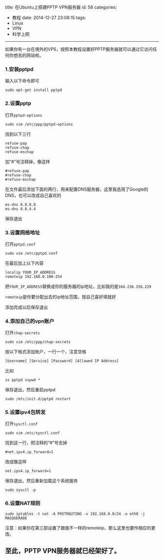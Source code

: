 title: 在Ubuntu上搭建PPTP VPN服务器
id: 58
categories:
  - 教程
date: 2014-12-27 23:08:15
tags: 
 - Linux
 - VPN
 - 科学上网
---

如果你有一台在境外的VPS，按照本教程设置好PPTP服务器就可以通过它访问任何你想去的网站啦。

<!--more-->

### 1.安装pptpd
输入以下命令即可

    sudo apt-get install pptpd

### 2.设置pptp
打开`pptpd-options`

    sudo vim /etc/ppp/pptpd-options

找到以下三行

    refuse-pap
    refuse-chap
    refuse-mschap

加“#”号注释掉，像这样

    #refuse-pap
    #refuse-chap
    #refuse-mschap

在文件最后添加下面的两行，用来配置DNS服务器，这里我选用了Google的DNS，也可以改成自己喜欢的

    ms-dns 8.8.8.8
    ms-dns 8.8.4.4

保存退出

### 3.设置网络地址
打开`pptpd.conf`

    sudo vim /etc/pptpd.conf

在最后加上以下内容

    localip YOUR_IP_ADDRESS
    remoteip 192.168.0.100-254

把`YOUR_IP_ADDRESS`替换成你的服务器的ip地址，比如我的是`104.236.156.229`

`remoteip`是你要分配出去的ip地址范围，按自己喜好填就好

添加完成以后保存退出

### 4.添加自己的vpn账户
打开`chap-secrets`

    sudo vim /etc/ppp/chap-secrets

按以下格式添加账户，一行一个，注意空格

    [Username] [Service] [Password] [Allowed IP Address]

比如

    ss pptpd sspwd *

保存退出，然后重启pptpd

    sudo /etc/init.d/pptpd restart


### 5.设置ipv4包转发
打开`sysctl.conf`

    sudo vim /etc/sysctl.conf

找到这一行，把注释的“#”号去掉

    #net.ipv4.ip_forward=1

改成像这样

    net.ipv4.ip_forward=1

保存退出，然后重新加载这个系统服务

    sudo sysctl -p

### 6.设置NAT规则

    sudo iptables -t nat -A POSTROUTING -s 192.168.0.0/24 -o eth0 -j MASQUERADE

注意：如果你在第三部设置了跟我不一样的remoteip，那么这里也要作相应的更改。

## 至此，PPTP VPN服务器就已经架好了。
